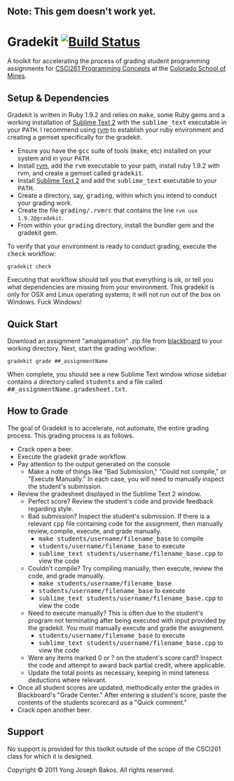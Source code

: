 ## Note: This gem doesn't work yet.

# Gradekit [![Build Status](https://secure.travis-ci.org/ybakos/gradekit.png)](http://travis-ci.org/ybakos/gradekit)

A toolkit for accelerating the process of grading student programming assignments for [CSCI261 Programming Concepts](http://mines.humanoriented.com/261) at the [Colorado School of Mines](http://mines.edu).

## Setup & Dependencies

Gradekit is written in Ruby 1.9.2 and relies on <tt>make</tt>, some Ruby gems and a working installation of [Sublime Text 2](http://www.sublimetext.com/2) with the <tt>sublime_text</tt> executable in your <tt>PATH</tt>. I recommend using [rvm](http://beginrescueend.com/) to establish your ruby environment and creating a gemset specifically for the gradekit.

* Ensure you have the <tt>gcc</tt> suite of tools (<tt>make</tt>, etc) installed on your system and in your <tt>PATH</tt>.
* Install [rvm](http://beginrescueend.com/), add the <tt>rvm</tt> executable to your path, install ruby 1.9.2 with rvm, and create a gemset called <tt>gradekit</tt>.
* Install [Sublime Text 2](http://www.sublimetext.com/2) and add the <tt>sublime_text</tt> executable to your <tt>PATH</tt>.
* Create a directory, say, <tt>grading</tt>, within which you intend to conduct your grading work.
* Create the file <tt>grading/.rvmrc</tt> that contains the line `rvm use 1.9.2@gradekit`.
* From within your <tt>grading</tt> directory, install the bundler gem and the gradekit gem.

To verify that your environment is ready to conduct grading, execute the <tt>check</tt> workflow:

    gradekit check

Executing that workflow should tell you that everything is ok, or tell you what dependencies are missing from your environment. This gradekit is only for OSX and Linux operating systems; it will not run out of the box on Windows. Fuck Windows!

## Quick Start

Download an assignment "amalgamation" .zip file from [blackboard](http://blackboard.mines.edu) to your working directory. Next, start the grading workflow:

    gradekit grade ##_assignmentName

When complete, you should see a new Sublime Text window whose sidebar contains a directory called <tt>students</tt> and a file called <tt>##_assignmentName.gradesheet.txt</tt>.

## How to Grade

The goal of Gradekit is to accelerate, not automate, the entire grading process. This grading process is as follows.

* Crack open a beer.
* Execute the gradekit <tt>grade</tt> workflow.
* Pay attention to the output generated on the console
    * Make a note of things like "Bad Submission," "Could not compile," or "Execute Manually." In each case, you will need to manually inspect the student's submission.
* Review the gradesheet displayed in the Sublime Text 2 window.
    * Perfect score? Review the student's code and provide feedback regarding style.
    * Bad submission? Inspect the student's submission. If there is a relevant <tt>cpp</tt> file containing code for the assignment, then manually review, compile, execute, and grade manually.
        * <tt>make students/username/filename_base</tt> to compile
        * <tt>students/username/filename_base</tt> to execute
        * <tt>sublime_text students/username/filename_base.cpp</tt> to view the code
    * Couldn't compile? Try compiling manually, then execute, review the code, and grade manually.
        * <tt>make students/username/filename_base</tt>
        * <tt>students/username/filename_base</tt> to execute
        * <tt>sublime_text students/username/filename_base.cpp</tt> to view the code
    * Need to execute manually? This is often due to the student's program not terminating after being executed with input provided by the gradekit. You must manually execute and grade the assignment.
       * <tt>students/username/filename_base</tt> to execute
       * <tt>sublime_text students/username/filename_base.cpp</tt> to view the code
    * Were any items marked 0 or ? on the student's score card? Inspect the code and attempt to award back partial credit, where applicable.
    * Update the total points as necessary, keeping in mind lateness deductions where relevant.
* Once all student scores are updated, methodically enter the grades in Blackboard's "Grade Center." After entering a student's score, paste the contents of the students scorecard as a "Quick comment."
* Crack open another beer.

## Support

No support is provided for this toolkit outside of the scope of the CSCI261 class for which it is designed.



Copyright &copy; 2011 Yong Joseph Bakos. All rights reserved.
